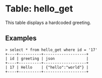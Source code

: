 # Table: hello_get

This table displays a hardcoded greeting.

## Examples

```
> select * from hello_get where id = '17'
+----+----------+-------------------+
| id | greeting | json              |
+----+----------+-------------------+
| 17 | Hello    | {"hello":"world"} |
+----+----------+-------------------+
```

